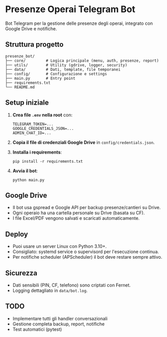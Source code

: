 # Presenze Operai Telegram Bot

Bot Telegram per la gestione delle presenze degli operai, integrato con Google Drive e notifiche.

## Struttura progetto

```
presenze_bot/
├── core/         # Logica principale (menu, auth, presenze, report)
├── utils/        # Utility (gdrive, logger, security)
├── data/         # Dati, template, file temporanei
├── config/       # Configurazione e settings
├── main.py       # Entry point
├── requirements.txt
└── README.md
```

## Setup iniziale

1. **Crea file `.env` nella root** con:
   ```
   TELEGRAM_TOKEN=...
   GOOGLE_CREDENTIALS_JSON=...
   ADMIN_CHAT_ID=...
   ```
2. **Copia il file di credenziali Google Drive** in `config/credentials.json`.

3. **Installa i requirements**:
   ```
   pip install -r requirements.txt
   ```

4. **Avvia il bot**:
   ```
   python main.py
   ```

## Google Drive

- Il bot usa gspread e Google API per backup presenze/cantieri su Drive.
- Ogni operaio ha una cartella personale su Drive (basata su CF).
- I file Excel/PDF vengono salvati e scaricati automaticamente.

## Deploy

- Puoi usare un server Linux con Python 3.10+.
- Consigliato: systemd service o supervisord per l'esecuzione continua.
- Per notifiche scheduler (APScheduler) il bot deve restare sempre attivo.

## Sicurezza

- Dati sensibili (PIN, CF, telefono) sono criptati con Fernet.
- Logging dettagliato in `data/bot.log`.

## TODO

- Implementare tutti gli handler conversazionali
- Gestione completa backup, report, notifiche
- Test automatici (pytest)
